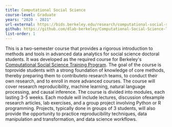 ```yaml
---
title: Computational Social Science
course-level: Graduate
years: "2020 - 2021"
url-external: https://bids.berkeley.edu/research/computational-social-science-training-program
github: https://github.com/dlab-berkeley/Computational-Social-Science-Training-Program
list-order: 1
---
```


This is a two-semester course that provides a rigorous introduction to methods and tools in advanced data analytics for social science doctoral students. It was developed as the required course for Berkeley's <a href = "https://bids.berkeley.edu/research/computational-social-science-training-program">Computational Social Science Training Program</a>. The goal of the course is toprovide students with a strong foundation of knowledge of core methods, thereby preparing them to contributeto research teams, to conduct their own research, and to enroll in more advanced courses. The course will cover research reproducibility, machine learning, natural language processing, and causal inference. The course is divided into modules, each lasting 3-5 weeks. Each module will include lectures, discussion ofexample research articles, lab exercises, and a group project involving Python or R programming. Projects, typically done in groups of 3 students, will also provide the opportunity to practice reproducibility techniques, data manipulation and transformation, and data science workflows.
